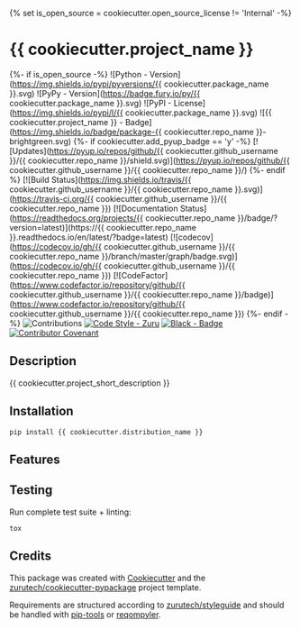 {% set is_open_source = cookiecutter.open_source_license != 'Internal' -%}
# {{ cookiecutter.project_name }}

{%- if is_open_source -%}
![Python - Version](https://img.shields.io/pypi/pyversions/{{ cookiecutter.package_name }}.svg)
![PyPy - Version](https://badge.fury.io/py/{{ cookiecutter.package_name }}.svg)
![PyPI - License](https://img.shields.io/pypi/l/{{ cookiecutter.package_name }}.svg)
![{{ cookiecutter.project_name }} - Badge](https://img.shields.io/badge/package-{{ cookiecutter.repo_name }}-brightgreen.svg)
{%- if cookiecutter.add_pyup_badge == 'y' -%}
[![Updates](https://pyup.io/repos/github/{{ cookiecutter.github_username }}/{{ cookiecutter.repo_name }}/shield.svg)](https://pyup.io/repos/github/{{ cookiecutter.github_username }}/{{ cookiecutter.repo_name }}/)
{%- endif %}
[![Build Status](https://img.shields.io/travis/{{ cookiecutter.github_username }}/{{ cookiecutter.repo_name }}.svg)](https://travis-ci.org/{{ cookiecutter.github_username }}/{{ cookiecutter.repo_name }})
[![Documentation Status](https://readthedocs.org/projects/{{ cookiecutter.repo_name }}/badge/?version=latest)](https://{{ cookiecutter.repo_name }}.readthedocs.io/en/latest/?badge=latest)
[![codecov](https://codecov.io/gh/{{ cookiecutter.github_username }}/{{ cookiecutter.repo_name }}/branch/master/graph/badge.svg)](https://codecov.io/gh/{{ cookiecutter.github_username }}/{{ cookiecutter.repo_name }})
[![CodeFactor](https://www.codefactor.io/repository/github/{{ cookiecutter.github_username }}/{{ cookiecutter.repo_name }}/badge)](https://www.codefactor.io/repository/github/{{ cookiecutter.github_username }}/{{ cookiecutter.repo_name }})
{%- endif -%}
![Contributions](https://img.shields.io/badge/contributions-welcome-brightgreen.svg?style=flat)
[![Code Style - Zuru](https://img.shields.io/badge/codestyle-zuru-red)](https://github/zurutech/styleguide)
[![Black - Badge](https://img.shields.io/badge/code%20style-black-000000.svg)](https://github.com/python/black)
[![Contributor Covenant](https://img.shields.io/badge/Contributor%20Covenant-v1.4%20adopted-ff69b4.svg)](CODE_OF_CONDUCT.md)

## Description

{{ cookiecutter.project_short_description }}

## Installation

```console
pip install {{ cookiecutter.distribution_name }}
```

## Features

## Testing

Run complete test suite + linting:

```console
tox
```

## Credits

This package was created with [Cookiecutter] and the [zurutech/cookiecutter-pypackage] project template.

Requirements are structured according to [zurutech/styleguide] and should be handled with [pip-tools] or [reqompyler].

[Cookiecutter]: https://github.com/audreyr/cookiecutter
[pip-tools]: https://github.com/jazzband/pip-tools
[reqompyler]: https://github.com/zurutech/reqompyler
[zurutech/cookiecutter-pypackage]: https://github/zurutech/cookiecutter-pypackage
[zurutech/styleguide]: https://github.com/zurutech/styleguide/python.md
